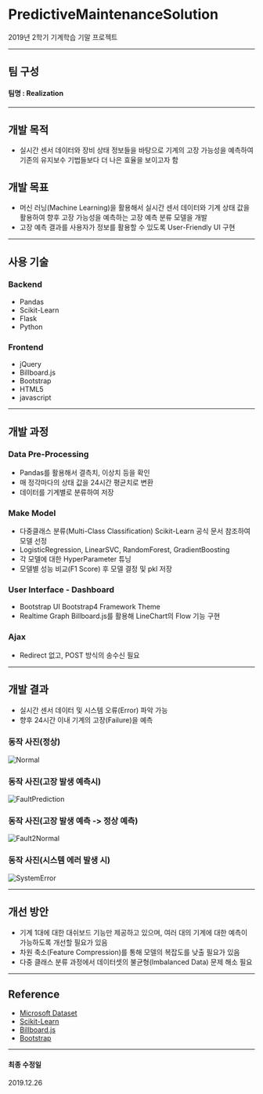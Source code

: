 # PredictiveMaintenanceSolution  

2019년 2학기 기계학습 기말 프로젝트

---

## 팀 구성

#### 팀명 : Realization


---

## 개발 목적

- 실시간 센서 데이터와 장비 상태 정보들을 바탕으로 기계의 고장 가능성을 예측하여 기존의 유지보수 기법들보다 더 나은 효율을 보이고자 함


## 개발 목표

- 머신 러닝(Machine Learning)을 활용해서 실시간 센서 데이터와 기계 상태 값을 활용하여 향후 고장 가능성을 예측하는 고장 예측 분류 모델을 개발
- 고장 예측 결과를 사용자가 정보를 활용할 수 있도록 User-Friendly UI 구현

---

## 사용 기술

### Backend

- Pandas
- Scikit-Learn
- Flask
- Python

### Frontend

- jQuery
- Billboard.js
- Bootstrap
- HTML5
- javascript

---

## 개발 과정

### Data Pre-Processing

- Pandas를 활용해서 결측치, 이상치 등을 확인
- 매 정각마다의 상태 값을 24시간 평균치로 변환
- 데이터를 기계별로 분류하여 저장

### Make Model

- 다중클래스 분류(Multi-Class Classification)
Scikit-Learn 공식 문서 참조하여 모델 선정
- LogisticRegression, LinearSVC, RandomForest, GradientBoosting
- 각 모델에 대한 HyperParameter 튜닝
- 모델별 성능 비교(F1 Score) 후 모델 결정 및 pkl 저장

### User Interface - Dashboard

- Bootstrap UI
Bootstrap4 Framework Theme
- Realtime Graph
Billboard.js를 활용해 LineChart의 Flow 기능 구현

### Ajax

- Redirect 없고, POST 방식의 송수신 필요

---

## 개발 결과

- 실시간 센서 데이터 및 시스템 오류(Error) 파악 가능
- 향후 24시간 이내 기계의 고장(Failure)을 예측

### 동작 사진(정상)
![Normal](./PdM1.png)

### 동작 사진(고장 발생 예측시)
![FaultPrediction](./PdM2.png)

### 동작 사진(고장 발생 예측 -> 정상 예측)
![Fault2Normal](./PdM3.png)

### 동작 사진(시스템 에러 발생 시)
![SystemError](./PdM4.png)

---

## 개선 방안

- 기계 1대에 대한 대쉬보드 기능만 제공하고 있으며, 여러 대의 기계에 대한 예측이 가능하도록 개선할 필요가 있음
- 차원 축소(Feature Compression)를 통해 모델의 복잡도를 낮출 필요가 있음
- 다중 클래스 분류 과정에서 데이터셋의 불균형(Imbalanced Data) 문제 해소 필요

---

## Reference

- [Microsoft Dataset](https://gallery.azure.ai/Experiment/Predictive-Maintenance-Modelling-Guide-Experiment-1)
- [Scikit-Learn](https://scikit-learn.org/stable/modules/multiclass.html)
- [Billboard.js](https://naver.github.io/billboard.js/)
- [Bootstrap]()

---

#### 최종 수정일

2019.12.26
